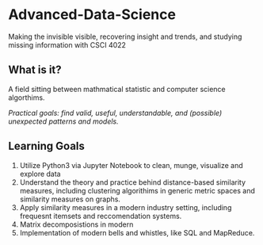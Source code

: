 # Advanced-Data-Science
Making the invisible visible, recovering insight and trends, and studying missing information with CSCI 4022

## What is it?

A field sitting between mathmatical statistic and computer science algorthims.

*Practical goals: find valid, useful, understandable, and (possible) unexpected patterns and models.*

## Learning Goals

1) Utilize Python3 via Jupyter Notebook to clean, munge, visualize and explore data
2) Understand the theory and practice behind distance-based similarity measures, including clustering algorithims in generic metric spaces and similarity measures on graphs.
3) Apply similarity measures in a modern industry setting, including frequesnt itemsets and reccomendation systems.
4) Matrix decomposistions in modern 
5) Implementation of modern bells and whistles, like SQL and MapReduce.



